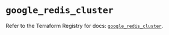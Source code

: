 # `google_redis_cluster`

Refer to the Terraform Registry for docs: [`google_redis_cluster`](https://registry.terraform.io/providers/hashicorp/google-beta/6.34.0/docs/resources/google_redis_cluster).
